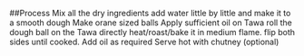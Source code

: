 ##Process
Mix all the dry ingredients
add water little by little and make it to a smooth dough
Make orane sized balls
Apply sufficient oil on Tawa 
roll the dough ball on the Tawa directly
heat/roast/bake  it in medium flame. flip both sides until cooked. Add oil as required
Serve hot with chutney (optional)
